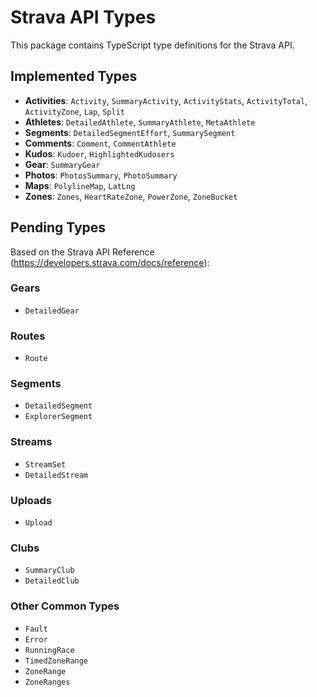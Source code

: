 # Strava API Types

This package contains TypeScript type definitions for the Strava API.

## Implemented Types

- **Activities**: `Activity`, `SummaryActivity`, `ActivityStats`, `ActivityTotal`, `ActivityZone`, `Lap`, `Split`
- **Athletes**: `DetailedAthlete`, `SummaryAthlete`, `MetaAthlete`
- **Segments**: `DetailedSegmentEffort`, `SummarySegment`
- **Comments**: `Comment`, `CommentAthlete`
- **Kudos**: `Kudoer`, `HighlightedKudosers`
- **Gear**: `SummaryGear`
- **Photos**: `PhotosSummary`, `PhotoSummary`
- **Maps**: `PolylineMap`, `LatLng`
- **Zones**: `Zones`, `HeartRateZone`, `PowerZone`, `ZoneBucket`

## Pending Types

Based on the Strava API Reference (https://developers.strava.com/docs/reference):

### Gears
- `DetailedGear`

### Routes
- `Route`

### Segments
- `DetailedSegment`
- `ExplorerSegment`

### Streams
- `StreamSet`
- `DetailedStream`

### Uploads
- `Upload`

### Clubs
- `SummaryClub`
- `DetailedClub`

### Other Common Types
- `Fault`
- `Error`
- `RunningRace`
- `TimedZoneRange`
- `ZoneRange`
- `ZoneRanges`

